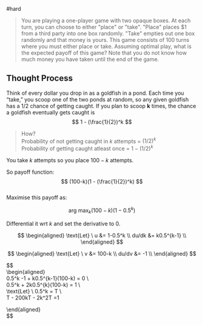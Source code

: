 #hard  

> You are playing a one-player game with two opaque boxes. At each turn, you can choose to either "place" or "take". "Place" places $1 from a third party into one box randomly. "Take" empties out one box randomly and that money is yours. This game consists of 100 turns where you must either place or take. Assuming optimal play, what is the expected payoff of this game? Note that you do not know how much money you have taken until the end of the game.  


## Thought Process  

Think of every dollar you drop in as a goldfish in a pond. Each time you “take,” you scoop one of the two ponds at random, so any given goldfish has a 1/2 chance of getting caught. If you plan to scoop **k** times, the chance a goldfish eventually gets caught is  
$$ 1 - (\frac{1}{2})^k $$  
> How?  
> Probability of not getting caught in $k$ attempts = $(1/2)^k$  
> Probability of getting caught atleast once = $1 - (1/2)^k$  

You take $k$ attempts so you place $100-k$ attempts.  

So payoff function:  
$$ (100-k)(1 - (\frac{1}{2})^k)  $$  
Maximise this payoff as:  

$$ \text{arg max}_k (100-k)(1 - 0.5^k)  $$  

Differential it wrt $k$ and set the derivative to 0.  


$$  
\begin{aligned}  
\text{Let} \ u &= 1-0.5^k \\  
du/dk &= k0.5^{k-1} \\  
\end{aligned}  
$$  

$$  
\begin{aligned}  
\text{Let} \ v &= 100-k \\  
du/dv &= -1 \\  
\end{aligned}  
$$  

$$  
\begin{aligned}  
0.5^k -1 + k0.5^{k-1}(100-k) = 0 \\  
0.5^k + 2k0.5^{k}(100-k) = 1 \\  
\text{Let} \  0.5^k = T \\  
T - 200kT - 2k^2T =1  

\end{aligned}  
$$  




